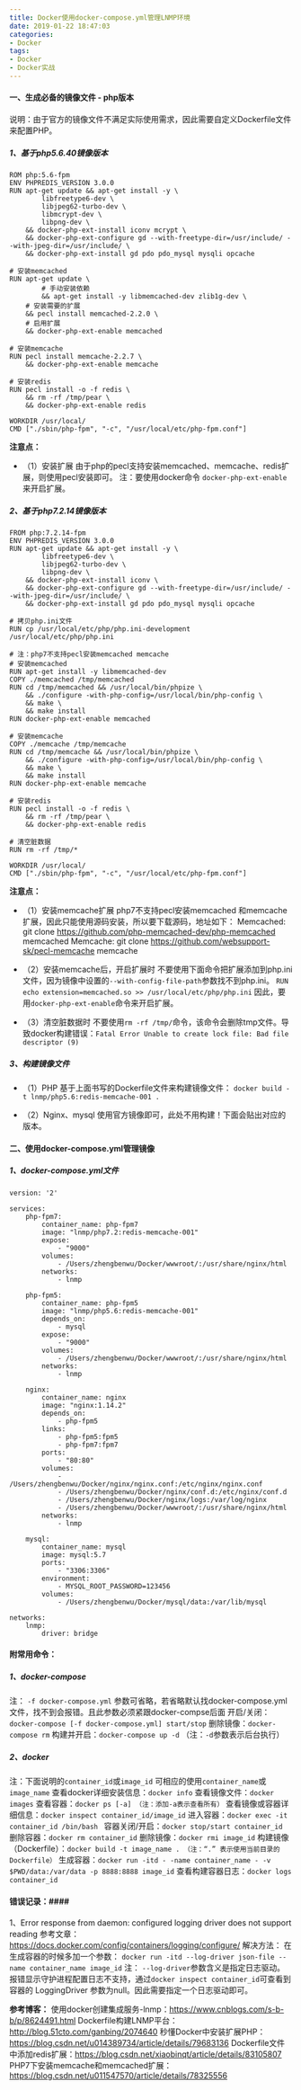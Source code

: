 ```yaml
---
title: Docker使用docker-compose.yml管理LNMP环境
date: 2019-01-22 18:47:03
categories:
- Docker
tags:
- Docker
- Docker实战
---
```

#### 一、生成必备的镜像文件 - php版本 #####
说明：由于官方的镜像文件不满足实际使用需求，因此需要自定义Dockerfile文件来配置PHP。
<!--more-->

##### 1、基于php5.6.40镜像版本 #####
```
ROM php:5.6-fpm
ENV PHPREDIS_VERSION 3.0.0
RUN apt-get update && apt-get install -y \
        libfreetype6-dev \
        libjpeg62-turbo-dev \
        libmcrypt-dev \
        libpng-dev \
    && docker-php-ext-install iconv mcrypt \
    && docker-php-ext-configure gd --with-freetype-dir=/usr/include/ --with-jpeg-dir=/usr/include/ \
    && docker-php-ext-install gd pdo pdo_mysql mysqli opcache

# 安装memcached
RUN apt-get update \
        # 手动安装依赖
        && apt-get install -y libmemcached-dev zlib1g-dev \
    # 安装需要的扩展
    && pecl install memcached-2.2.0 \
    # 启用扩展
    && docker-php-ext-enable memcached

# 安装memcache
RUN pecl install memcache-2.2.7 \
    && docker-php-ext-enable memcache

# 安装redis
RUN pecl install -o -f redis \
    && rm -rf /tmp/pear \
    && docker-php-ext-enable redis

WORKDIR /usr/local/
CMD ["./sbin/php-fpm", "-c", "/usr/local/etc/php-fpm.conf"]
```
**注意点：**
* （1）安装扩展
由于php的pecl支持安装memcached、memcache、redis扩展，则使用pecl安装即可。
注：要使用docker命令 `docker-php-ext-enable` 来开启扩展。

##### 2、基于php7.2.14镜像版本 #####
```
FROM php:7.2.14-fpm
ENV PHPREDIS_VERSION 3.0.0
RUN apt-get update && apt-get install -y \
        libfreetype6-dev \
        libjpeg62-turbo-dev \
        libpng-dev \
    && docker-php-ext-install iconv \
    && docker-php-ext-configure gd --with-freetype-dir=/usr/include/ --with-jpeg-dir=/usr/include/ \
    && docker-php-ext-install gd pdo pdo_mysql mysqli opcache

# 拷贝php.ini文件
RUN cp /usr/local/etc/php/php.ini-development /usr/local/etc/php/php.ini

# 注：php7不支持pecl安装memcached memcache
# 安装memcached
RUN apt-get install -y libmemcached-dev
COPY ./memcached /tmp/memcached
RUN cd /tmp/memcached && /usr/local/bin/phpize \
    && ./configure -with-php-config=/usr/local/bin/php-config \
    && make \
    && make install
RUN docker-php-ext-enable memcached

# 安装memcache
COPY ./memcache /tmp/memcache
RUN cd /tmp/memcache && /usr/local/bin/phpize \
    && ./configure -with-php-config=/usr/local/bin/php-config \
    && make \
    && make install
RUN docker-php-ext-enable memcache

# 安装redis
RUN pecl install -o -f redis \
    && rm -rf /tmp/pear \
    && docker-php-ext-enable redis

# 清空脏数据
RUN rm -rf /tmp/*

WORKDIR /usr/local/
CMD ["./sbin/php-fpm", "-c", "/usr/local/etc/php-fpm.conf"]
```
**注意点：**
* （1）安装memcache扩展
php7不支持pecl安装memcached 和memcache扩展，因此只能使用源码安装，所以要下载源码，地址如下：
Memcached:  git clone https://github.com/php-memcached-dev/php-memcached memcached
Memcache: git clone https://github.com/websupport-sk/pecl-memcache memcache

* （2）安装memcache后，开启扩展时
不要使用下面命令把扩展添加到php.ini文件，因为镜像中设置的`--with-config-file-path`参数找不到php.ini。
`RUN echo extension=memcached.so >> /usr/local/etc/php/php.ini`
 因此，要用`docker-php-ext-enable`命令来开启扩展。

* （3）清空脏数据时
不要使用`rm -rf /tmp/`命令，该命令会删除tmp文件。导致docker构建错误：`Fatal Error Unable to create lock file: Bad file descriptor (9)`


##### 3、构建镜像文件 #####
* （1）PHP
基于上面书写的Dockerfile文件来构建镜像文件：
`docker build -t lnmp/php5.6:redis-memcache-001 .`

* （2）Nginx、mysql 
使用官方镜像即可，此处不用构建！下面会贴出对应的版本。


#### 二、使用docker-compose.yml管理镜像 #####
##### 1、docker-compose.yml文件 #####
```
version: '2'

services:
    php-fpm7:
        container_name: php-fpm7
        image: "lnmp/php7.2:redis-memcache-001"
        expose:
            - "9000"
        volumes:
            - /Users/zhengbenwu/Docker/wwwroot/:/usr/share/nginx/html
        networks:
            - lnmp

    php-fpm5:
        container_name: php-fpm5
        image: "lnmp/php5.6:redis-memcache-001"
        depends_on:
            - mysql
        expose:
            - "9000"
        volumes:
            - /Users/zhengbenwu/Docker/wwwroot/:/usr/share/nginx/html
        networks:
            - lnmp

    nginx:
        container_name: nginx
        image: "nginx:1.14.2"
        depends_on:
            - php-fpm5
        links:
            - php-fpm5:fpm5
            - php-fpm7:fpm7
        ports:
            - "80:80"
        volumes:
            - /Users/zhengbenwu/Docker/nginx/nginx.conf:/etc/nginx/nginx.conf
            - /Users/zhengbenwu/Docker/nginx/conf.d:/etc/nginx/conf.d
            - /Users/zhengbenwu/Docker/nginx/logs:/var/log/nginx
            - /Users/zhengbenwu/Docker/wwwroot/:/usr/share/nginx/html
        networks:
            - lnmp

    mysql:
        container_name: mysql
        image: mysql:5.7
        ports:
            - "3306:3306"
        environment:
            - MYSQL_ROOT_PASSWORD=123456
        volumes:
            - /Users/zhengbenwu/Docker/mysql/data:/var/lib/mysql

networks:
    lnmp:
        driver: bridge
```

#### 附常用命令： ####
##### 1、docker-compose #####
注： `-f docker-compose.yml` 参数可省略，若省略默认找docker-compose.yml文件，找不到会报错。且此参数必须紧跟docker-compse后面
开启/关闭：`docker-compose [-f docker-compose.yml] start/stop`
删除镜像：`docker-compose rm`
构建并开启：`docker-compose up -d` （注：`-d`参数表示后台执行）

##### 2、docker #####
注：下面说明的`container_id`或`image_id` 可相应的使用`container_name`或`image_name`
查看docker详细安装信息：`docker info`
查看镜像文件：`docker images`
查看容器：`docker ps [-a] （注：添加-a表示查看所有）`
查看镜像或容器详细信息：`docker inspect container_id/image_id`
进入容器：`docker exec -it container_id /bin/bash `
容器关闭/开启：`docker stop/start container_id `
删除容器：`docker rm container_id`
删除镜像：`docker rmi image_id`
构建镜像（Dockerfile）：`docker build -t image_name . （注：“.” 表示使用当前目录的Dockerfile）`
生成容器：`docker run -itd - -name container_name - -v $PWD/data:/var/data -p 8888:8888 image_id`
查看构建容器日志：`docker logs container_id`


#### 错误记录：####
1、Error response from daemon: configured logging driver does not support reading
参考文章：https://docs.docker.com/config/containers/logging/configure/
解决方法：
在生成容器的时候多加一个参数：
`docker run -itd --log-driver json-file --name container_name image_id`
注： `--log-driver`参数含义是指定日志驱动。 报错显示守护进程配置日志不支持，通过`docker inspect container_id`可查看到容器的 LoggingDriver 参数为null。因此需要指定一个日志驱动即可。


**参考博客：**
使用docker创建集成服务-lnmp：https://www.cnblogs.com/s-b-b/p/8624491.html
Dockerfile构建LNMP平台：http://blog.51cto.com/ganbing/2074640
秒懂Docker中安装扩展PHP：https://blog.csdn.net/u014389734/article/details/79683136
Dockerfile文件中添加redis扩展：https://blog.csdn.net/xiaobinqt/article/details/83105807
PHP7下安装memcache和memcached扩展：https://blog.csdn.net/u011547570/article/details/78325556
